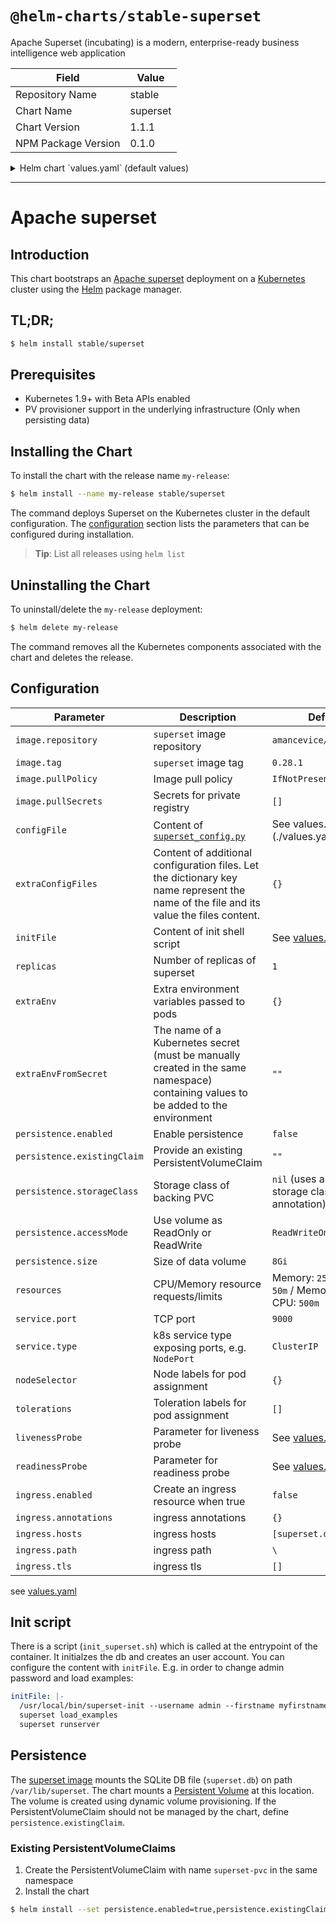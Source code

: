 # `@helm-charts/stable-superset`

Apache Superset (incubating) is a modern, enterprise-ready business intelligence web application

| Field               | Value    |
| ------------------- | -------- |
| Repository Name     | stable   |
| Chart Name          | superset |
| Chart Version       | 1.1.1    |
| NPM Package Version | 0.1.0    |

<details>

<summary>Helm chart `values.yaml` (default values)</summary>

```yaml
# Default values for superset.
# This is a YAML-formatted file.
# Declare variables to be passed into your templates.

replicaCount: 1

## Set default image, imageTag, and imagePullPolicy.
image:
  repository: 'amancevice/superset'
  tag: '0.28.1'
  pullPolicy: 'IfNotPresent'
  pullSecrets: []

initFile: |-
  /usr/local/bin/superset-init --username admin --firstname admin --lastname user --email admin@fab.org --password admin
  superset runserver

configFile: |-
  #---------------------------------------------------------
  # Superset specific config
  #---------------------------------------------------------
  ROW_LIMIT = 5000
  SUPERSET_WORKERS = 2

  SUPERSET_WEBSERVER_PORT = 8088
  #---------------------------------------------------------

  #---------------------------------------------------------
  # Flask App Builder configuration
  #---------------------------------------------------------
  # Your App secret key
  SECRET_KEY = '\2\1thisismyscretkey\1\2\e\y\y\h'

  # The SQLAlchemy connection string to your database backend
  # This connection defines the path to the database that stores your
  # superset metadata (slices, connections, tables, dashboards, ...).
  # Note that the connection information to connect to the datasources
  # you want to explore are managed directly in the web UI
  SQLALCHEMY_DATABASE_URI = 'sqlite:////var/lib/superset/superset.db'


  # Flask-WTF flag for CSRF
  WTF_CSRF_ENABLED = True
  # Add endpoints that need to be exempt from CSRF protection
  WTF_CSRF_EXEMPT_LIST = []

  # Set this API key to enable Mapbox visualizations
  MAPBOX_API_KEY = ''

## Extra confiuguration files and their content to be made available next to the config file
extraConfigFiles:
  {}
  ## custom_sso_security_manager.py: |-
  ##   from superset.security import SupersetSecurityManager
  ##   ...

## Extra environment variables that will be passed onto deployment pod
##
extraEnv: {}

## The name of a secret in the same kubernetes namespace which contain values to be added to the environment
## This can be useful for secret keys, etc
##
extraEnvFromSecret: ''

persistence:
  ## If true, superset server will create/use a Persistent Volume Claim
  ## If false, use emptyDir
  ##
  enabled: false

  ## superset data Persistent Volume access modes
  ## Must match those of existing PV or dynamic provisioner
  ## Ref: http://kubernetes.io/docs/user-guide/persistent-volumes/
  ##
  accessModes:
    - ReadWriteOnce

  ## superset data Persistent Volume size
  ##
  size: 8Gi

  ## superset server data Persistent Volume Storage Class
  ## If defined, storageClassName: <storageClass>
  ## If set to "-", storageClassName: "", which disables dynamic provisioning
  ## If undefined (the default) or set to null, no storageClassName spec is
  ##   set, choosing the default provisioner.  (gp2 on AWS, standard on
  ##   GKE, AWS & OpenStack)
  ##
  # storageClass: "-"

  ## Superset data Persistent Volume existing claim name
  ## Requires server.persistence.enabled: true
  ## If defined, PVC must be created manually before volume will be bound
  existingClaim: ''

## Expose the superset service to be accessed from outside the cluster (LoadBalancer service).
## or access it from within the cluster (ClusterIP service). Set the service type and the port to serve it.
## ref: http://kubernetes.io/docs/user-guide/services/
##
service:
  type: ClusterIP
  port: 9000

  ## service annotations
  annotations:
    {}
    # service.beta.kubernetes.io/aws-load-balancer-internal: "true"
    # external-dns.alpha.kubernetes.io/hostname: "superset.domain.com"

  ## loadbalancer source ranges. only used when service.type is "LoadBalancer"
  loadBalancerSourceRanges: []
  # - 172.31.0.0/16

ingress:
  ## If true, superset Ingress will be created
  ##
  enabled: false

  ## superset Ingress annotations
  annotations: {}
  # kubernetes.io/ingress.class: nginx
  # kubernetes.io/tls-acme: 'true'

  ## superset Ingress hostnames
  ## Must be provided if Ingress is enabled
  ##
  hosts:
    - superset.domain.com

  ## superset Ingress path
  ## Optional, allows specifying paths for more flexibility
  ## E.g. Traefik ingress likes paths
  ##
  path: /

  ## superset Ingress TLS configuration
  ## Secrets must be manually created in the namespace
  ##
  tls: []
  #   - secretName: superset-server-tls
  #     hosts:
  #       - superset.domain.com

## Node labels for pod assignment
## Ref: https://kubernetes.io/docs/user-guide/node-selection/
##
nodeSelector: {}

## Tolerations
## ref: https://kubernetes.io/docs/concepts/configuration/assign-pod-node/#taints-and-tolerations-beta-feature
tolerations: []

## Affinity and anti-affinity
## ref: https://kubernetes.io/docs/concepts/configuration/assign-pod-node/#affinity-and-anti-affinity
affinity: {}

## Configure resource requests and limits
## ref: http://kubernetes.io/docs/user-guide/compute-resources/
##
resources: {}
#  requests:
#    cpu: 50m
#    memory: 256Mi
#  limits:
#    cpu: 500m
#    memory: 750Mi

## Configure liveness/readiness params
## ref: https://kubernetes.io/docs/tasks/configure-pod-container/configure-liveness-readiness-probes/
##
livenessProbe:
  httpGet:
    path: /health
    port: http
  initialDelaySeconds: 80
  timeoutSeconds: 5
  periodSeconds: 10
  failureThreshold: 2
readinessProbe:
  httpGet:
    path: /health
    port: http
  initialDelaySeconds: 60
  timeoutSeconds: 5
  periodSeconds: 10
  failureThreshold: 2
```

</details>

---

# Apache superset

## Introduction

This chart bootstraps an [Apache superset](https://superset.incubator.apache.org/) deployment on a [Kubernetes](http://kubernetes.io) cluster using the [Helm](https://helm.sh) package manager.

## TL;DR;

```bash
$ helm install stable/superset
```

## Prerequisites

- Kubernetes 1.9+ with Beta APIs enabled
- PV provisioner support in the underlying infrastructure (Only when persisting data)

## Installing the Chart

To install the chart with the release name `my-release`:

```bash
$ helm install --name my-release stable/superset
```

The command deploys Superset on the Kubernetes cluster in the default configuration. The [configuration](#configuration) section lists the parameters that can be configured during installation.

> **Tip**: List all releases using `helm list`

## Uninstalling the Chart

To uninstall/delete the `my-release` deployment:

```bash
$ helm delete my-release
```

The command removes all the Kubernetes components associated with the chart and deletes the release.

## Configuration

| Parameter                   | Description                                                                                                                            | Default                                                    |
| --------------------------- | -------------------------------------------------------------------------------------------------------------------------------------- | ---------------------------------------------------------- |
| `image.repository`          | `superset` image repository                                                                                                            | `amancevice/superset`                                      |
| `image.tag`                 | `superset` image tag                                                                                                                   | `0.28.1`                                                   |
| `image.pullPolicy`          | Image pull policy                                                                                                                      | `IfNotPresent`                                             |
| `image.pullSecrets`         | Secrets for private registry                                                                                                           | `[]`                                                       |
| `configFile`                | Content of [`superset_config.py`](https://superset.incubator.apache.org/installation.html)                                             | See values.yaml](./values.yaml)                            |
| `extraConfigFiles`          | Content of additional configuration files. Let the dictionary key name represent the name of the file and its value the files content. | `{}`                                                       |
| `initFile`                  | Content of init shell script                                                                                                           | See [values.yaml](./values.yaml)                           |
| `replicas`                  | Number of replicas of superset                                                                                                         | `1`                                                        |
| `extraEnv`                  | Extra environment variables passed to pods                                                                                             | `{}`                                                       |
| `extraEnvFromSecret`        | The name of a Kubernetes secret (must be manually created in the same namespace) containing values to be added to the environment      | `""`                                                       |
| `persistence.enabled`       | Enable persistence                                                                                                                     | `false`                                                    |
| `persistence.existingClaim` | Provide an existing PersistentVolumeClaim                                                                                              | `""`                                                       |
| `persistence.storageClass`  | Storage class of backing PVC                                                                                                           | `nil` (uses alpha storage class annotation)                |
| `persistence.accessMode`    | Use volume as ReadOnly or ReadWrite                                                                                                    | `ReadWriteOnce`                                            |
| `persistence.size`          | Size of data volume                                                                                                                    | `8Gi`                                                      |
| `resources`                 | CPU/Memory resource requests/limits                                                                                                    | Memory: `256Mi`, CPU: `50m` / Memory: `500Mi`, CPU: `500m` |
| `service.port`              | TCP port                                                                                                                               | `9000`                                                     |
| `service.type`              | k8s service type exposing ports, e.g. `NodePort`                                                                                       | `ClusterIP`                                                |
| `nodeSelector`              | Node labels for pod assignment                                                                                                         | `{}`                                                       |
| `tolerations`               | Toleration labels for pod assignment                                                                                                   | `[]`                                                       |
| `livenessProbe`             | Parameter for liveness probe                                                                                                           | See [values.yaml](./values.yaml)                           |
| `readinessProbe`            | Parameter for readiness probe                                                                                                          | See [values.yaml](./values.yaml)                           |
| `ingress.enabled`           | Create an ingress resource when true                                                                                                   | `false`                                                    |
| `ingress.annotations`       | ingress annotations                                                                                                                    | `{}`                                                       |
| `ingress.hosts`             | ingress hosts                                                                                                                          | `[superset.domain.com]`                                    |
| `ingress.path`              | ingress path                                                                                                                           | `\`                                                        |
| `ingress.tls`               | ingress tls                                                                                                                            | `[]`                                                       |

see [values.yaml](./values.yaml)

## Init script

There is a script (`init_superset.sh`) which is called at the entrypoint of the container. It initialzes the db and creates an user account. You can configure the content with `initFile`. E.g. in order to change admin password and load examples:

```yaml
initFile: |-
  /usr/local/bin/superset-init --username admin --firstname myfirstname --lastname mylastname --email admin@fab.org --password mypassword
  superset load_examples
  superset runserver
```

## Persistence

The [superset image](https://hub.docker.com/r/amancevice/superset/) mounts the SQLite DB file (`superset.db`) on path `/var/lib/superset`. The chart mounts a [Persistent Volume](http://kubernetes.io/docs/user-guide/persistent-volumes/) at this location. The volume is created using dynamic volume provisioning. If the PersistentVolumeClaim should not be managed by the chart, define `persistence.existingClaim`.

### Existing PersistentVolumeClaims

1. Create the PersistentVolumeClaim with name `superset-pvc` in the same namespace
1. Install the chart

```bash
$ helm install --set persistence.enabled=true,persistence.existingClaim=superset-pvc stable/superset
```
